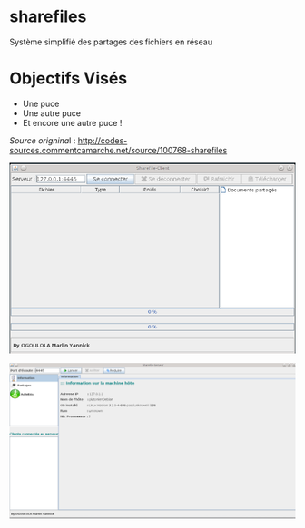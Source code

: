 # sharefiles
Système simplifié des partages des fichiers en réseau
# Objectifs Visés 
* Une puce
* Une autre puce
* Et encore une autre puce !

*Source orignina*l : http://codes-sources.commentcamarche.net/source/100768-sharefiles

![Capture1](capture-client.png)

![Capture2](capture-serveur.png)
